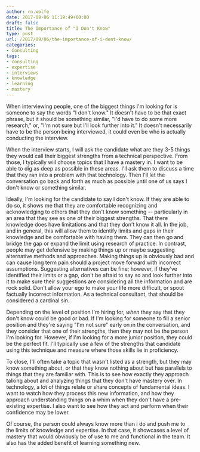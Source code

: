```yaml
---
author: rn.wolfe
date: 2017-09-06 11:19:49+00:00
draft: false
title: The Importance of "I Don't Know"
type: post
url: /2017/09/06/the-importance-of-i-dont-know/
categories:
- Consulting
tags:
- consulting
- expertise
- interviews
- knowledge
- learning
- mastery
---
```


When interviewing people, one of the biggest things I'm looking for is someone to say the words "I don't know." It doesn't have to be that exact phrase, but it should be something similar, "I'd have to do some more research," or, "I'm not sure but I'll look further into it." It doesn't necessarily have to be the person being interviewed, it could even be who is actually conducting the interview.

When the interview starts, I will ask the candidate what are they 3-5 things they would call their biggest strengths from a technical perspective. From those, I typically will choose topics that I have a mastery in. I want to be able to dig as deep as possible in these areas. I'll ask them to discuss a time that they ran into a problem with that technology. Then I'll let the conversation go back and forth as much as possible until one of us says I don't know or something similar.

Ideally, I'm looking for the candidate to say I don't know. If they are able to do so, it shows me that they are comfortable recognizing and acknowledging to others that they don't know something -- particularly in an area that they see as one of their biggest strengths. That there knowledge does have limitations and that they don't know it all. In the job, and in general, this will allow them to identify limits and gaps in their knowledge and be comfortable with having them. They can then go and bridge the gap or expand the limit using research of practice. In contrast, people may get defensive by making things up or maybe suggesting alternative methods and approaches. Making things up is obviously bad and can cause long term pain should a project move forward with incorrect assumptions. Suggesting alternatives can be fine; however, if they've identified their limits or a gap, don't be afraid to say so and look further into it to make sure their suggestions are considering all the information and are rock solid. Don't allow your ego to make your life more difficult, or spout factually incorrect information. As a technical consultant, that should be considered a cardinal sin.

Depending on the level of position I'm hiring for, _when_ they say that they don't know could be good or bad. If I'm looking for someone to fill a senior position and they're saying "I'm not sure" early on in the conversation, and they consider that one of their strengths, then they may not be the person I'm looking for. However, if I'm looking for a more junior position, they could be the perfect fit. I'll typically use a few of the strengths that candidate using this technique and measure where those skills lie in proficiency.

To close, I'll often take a topic that wasn't listed as a strength, but they may know something about, or that they know nothing about but has parallels to things that they are familiar with. This is to see how exactly they approach talking about and analyzing things that they don't have mastery over. In technology, a lot of things relate or share concepts of fundamental ideas. I want to watch how they process this new information, and how they approach understanding things on a whim when they don't have a pre-existing expertise. I also want to see how they act and perform when their confidence may be lower.

Of course, the person could always know more than I do and push me to the limits of knowledge and expertise. In that case, it showcases a level of mastery that would obviously be of use to me and functional in the team. It also has the added benefit of learning something new.
